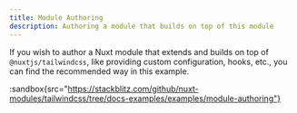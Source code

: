 ```yaml
---
title: Module Authoring
description: Authoring a module that builds on top of this module
---
```


If you wish to author a Nuxt module that extends and builds on top of `@nuxtjs/tailwindcss`, like providing custom configuration, hooks, etc., you can find the recommended way in this example.

:sandbox{src="https://stackblitz.com/github/nuxt-modules/tailwindcss/tree/docs-examples/examples/module-authoring"}
